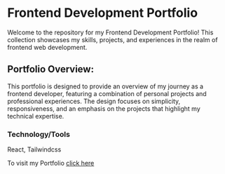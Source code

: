 
# Frontend Development Portfolio

Welcome to the repository for my Frontend Development Portfolio! This collection showcases my skills, projects, and experiences in the realm of frontend web development.

## Portfolio Overview:

This portfolio is designed to provide an overview of my journey as a frontend developer, featuring a combination of personal projects and professional experiences. The design focuses on simplicity, responsiveness, and an emphasis on the projects that highlight my technical expertise.


### Technology/Tools

React, Tailwindcss

To visit my Portfolio [click here](https://drmskrblt.github.io/finalproject)
